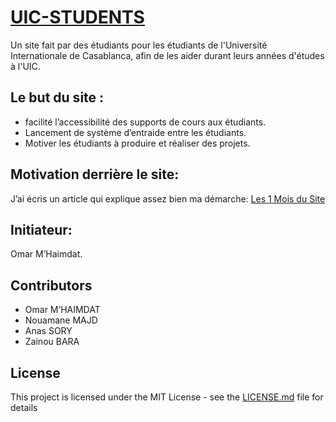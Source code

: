 # [UIC-STUDENTS](http://uic-students.ml)
Un site fait par des étudiants pour les étudiants de l'Université Internationale de Casablanca, afin de les aider durant leurs années d'études à l'UIC.

## Le but du site :

* facilité l’accessibilité des supports de cours aux étudiants.
* Lancement de système d’entraide entre les étudiants.
* Motiver les étudiants à produire et réaliser des projets.

## Motivation derrière le site:
J’ai écris un article qui explique assez bien ma démarche:
[Les 1 Mois du Site](http://uic-students.ml/les_un_mois_du_site.html)

## Initiateur:
Omar M’Haimdat.

## Contributors
* Omar M’HAIMDAT
* Nouamane MAJD
* Anas SORY
* Zainou BARA

## License
This project is licensed under the MIT License - see the [LICENSE.md](https://github.com/omarmhaimdat/uicstudents/blob/master/LICENSE) file for details
